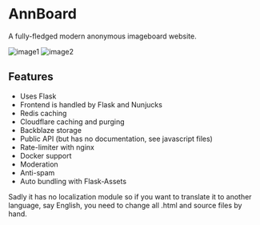 # AnnBoard
A fully-fledged modern anonymous imageboard website.

![image1](https://i.ibb.co/NmDCB0J/1.png)
![image2](https://i.ibb.co/9rFjDN8/2.png)

## Features
- Uses Flask
- Frontend is handled by Flask and Nunjucks
- Redis caching
- Cloudflare caching and purging
- Backblaze storage
- Public API (but has no documentation, see javascript files)
- Rate-limiter with nginx
- Docker support
- Moderation
- Anti-spam
- Auto bundling with Flask-Assets

Sadly it has no localization module so if you want to translate it to another language, say English, you need to change all .html and source files by hand.
